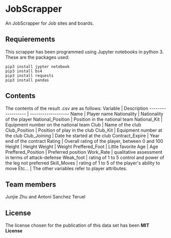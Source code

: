 # JobScrapper
An JobScrapper for Job sites and boards.

## Requierements
This scrapper has been programmed using Jupyter notebooks in python 3. These are the packages used:  
```
pip3 install jypter notebook
pip3 install bs4
pip3 install requests
pip3 install pandas
```

## Contents 
The contents of the result .csv are as follows:
Variable | Description
------------------ | -------------------
Name | Player name
Nationality | Nationality of the player
National_Position | Position in the national team
National_Kit | Equipment number on the national team
Club | Name of the club
Club_Position | Position of play in the club
Club_Kit | Equipment number at the club
Club_Joining | Date he started at the club
Contract_Expire | Year end of the contract
Rating | Overall rating of the player, between 0 and 100
Height | Height
Weight | Weight
Preffered_Foot | Little favorite
Age | Age
Preffered_Position | Preferred position
Work_Rate | qualitative assessment in terms of attack-defense
Weak_foot | rating of 1 to 5 control and power of the leg not preferred
Skill_Moves | rating of 1 to 5 of the player's ability to move
Etc... | The other variables refer to player attributes.

## Team members
Junjie Zhu and Antoni Sanchez Teruel

## License
The license chosen for the publication of this data set has been **MIT License**
